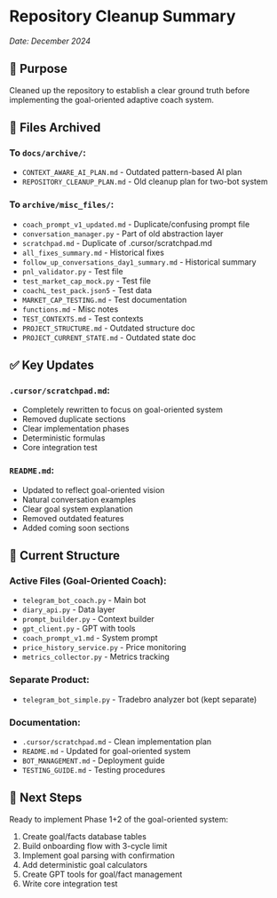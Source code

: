 # Repository Cleanup Summary
*Date: December 2024*

## 🎯 Purpose
Cleaned up the repository to establish a clear ground truth before implementing the goal-oriented adaptive coach system.

## 📁 Files Archived

### To `docs/archive/`:
- `CONTEXT_AWARE_AI_PLAN.md` - Outdated pattern-based AI plan
- `REPOSITORY_CLEANUP_PLAN.md` - Old cleanup plan for two-bot system

### To `archive/misc_files/`:
- `coach_prompt_v1_updated.md` - Duplicate/confusing prompt file
- `conversation_manager.py` - Part of old abstraction layer
- `scratchpad.md` - Duplicate of .cursor/scratchpad.md
- `all_fixes_summary.md` - Historical fixes
- `follow_up_conversations_day1_summary.md` - Historical summary
- `pnl_validator.py` - Test file
- `test_market_cap_mock.py` - Test file
- `coachL_test_pack.json5` - Test data
- `MARKET_CAP_TESTING.md` - Test documentation
- `functions.md` - Misc notes
- `TEST_CONTEXTS.md` - Test contexts
- `PROJECT_STRUCTURE.md` - Outdated structure doc
- `PROJECT_CURRENT_STATE.md` - Outdated state doc

## ✅ Key Updates

### `.cursor/scratchpad.md`:
- Completely rewritten to focus on goal-oriented system
- Removed duplicate sections
- Clear implementation phases
- Deterministic formulas
- Core integration test

### `README.md`:
- Updated to reflect goal-oriented vision
- Natural conversation examples
- Clear goal system explanation
- Removed outdated features
- Added coming soon sections

## 📂 Current Structure

### Active Files (Goal-Oriented Coach):
- `telegram_bot_coach.py` - Main bot
- `diary_api.py` - Data layer
- `prompt_builder.py` - Context builder
- `gpt_client.py` - GPT with tools
- `coach_prompt_v1.md` - System prompt
- `price_history_service.py` - Price monitoring
- `metrics_collector.py` - Metrics tracking

### Separate Product:
- `telegram_bot_simple.py` - Tradebro analyzer bot (kept separate)

### Documentation:
- `.cursor/scratchpad.md` - Clean implementation plan
- `README.md` - Updated for goal-oriented system
- `BOT_MANAGEMENT.md` - Deployment guide
- `TESTING_GUIDE.md` - Testing procedures

## 🎯 Next Steps

Ready to implement Phase 1+2 of the goal-oriented system:
1. Create goal/facts database tables
2. Build onboarding flow with 3-cycle limit
3. Implement goal parsing with confirmation
4. Add deterministic goal calculators
5. Create GPT tools for goal/fact management
6. Write core integration test 